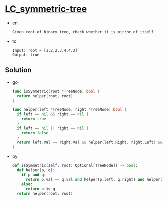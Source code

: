 # [LC_symmetric-tree](https://leetcode.com/problems/symmetric-tree)

* en

  ```en
  Given root of binary tree, check whether it is mirror of itself
  ```

* tc

  ```tc
  Input: root = [1,2,2,3,4,4,3]
  Output: true
  ```

## Solution

* go

  ```go
  func isSymmetric(root *TreeNode) bool {
    return helper(root, root)
  }

  func helper(left *TreeNode, right *TreeNode) bool {
    if left == nil && right == nil {
      return true
    }
    if left == nil || right == nil {
      return false
    }
    return left.Val == right.Val && helper(left.Right, right.Left) && helper(left.Left, right.Right)
  }
  ```

* py

  ```py
  def isSymmetric(self, root: Optional[TreeNode]) -> bool:
    def helper(p, q):
      if p and q:
        return p.val == q.val and helper(p.left, q.right) and helper(p.right, q.left)
      else:
        return p is q
    return helper(root, root)
  ```
